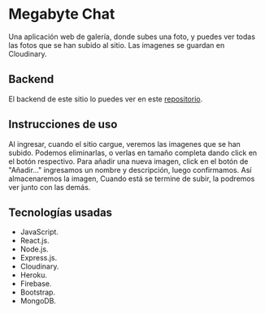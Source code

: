 # Megabyte Chat
Una aplicación web de galería, donde subes una foto, y puedes ver todas las fotos que se han subido al sitio. Las imagenes se guardan en Cloudinary.

## Backend
El backend de este sitio lo puedes ver en este [repositorio](https://github.com/jonathangg03/gallery "repositorio").

## Instrucciones de uso
Al ingresar, cuando el sitio cargue, veremos las imagenes que se han subido.
Podemos eliminarlas, o verlas en tamaño completa dando click en el botón respectivo.
Para añadir una nueva imagen, click en el botón de "Añadir..." ingresamos un nombre y descripción, luego confirmamos. Así almacenaremos la imagen,
Cuando está se termine de subir, la podremos ver junto con las demás.

## Tecnologías usadas
- JavaScript.
- React.js.
- Node.js.
- Express.js.
- Cloudinary.
- Heroku.
- Firebase.
- Bootstrap.
- MongoDB.
